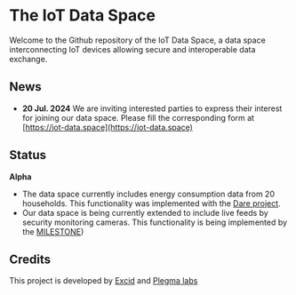 # The IoT Data Space
Welcome to the Github repository of the IoT Data Space, a data space interconnecting IoT devices allowing
secure and interoperable data exchange. 

## News
* **20 Jul. 2024** We are inviting interested parties to express their interest for joining our
data space. Please fill the corresponding form at [https://iot-data.space](https://iot-data.space)

## Status
**Alpha**

* The data space currently includes energy consumption data from 20 households. This functionality
was implemented with the [Dare project](https://excid-io.github.io/dare/).
* Our data space is being currently extended to include live feeds by security monitoring cameras.
This functionality is being implemented by the [MILESTONE](https://https://excid-io.github.io/dare/))

## Credits
This project is developed by [Excid](https://excid.io) and [Plegma labs](https://pleg.ma)